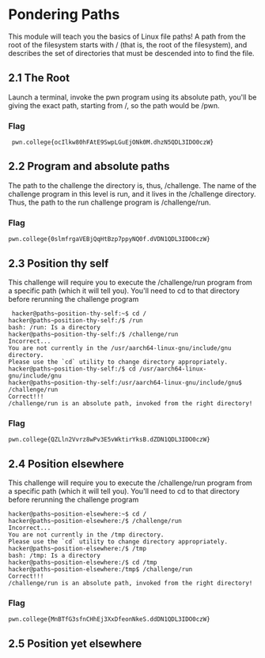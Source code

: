 # Pondering Paths
This module will teach you the basics of Linux file paths!
A path from the root of the filesystem starts with / (that is, the root of the filesystem), and describes the set of directories that must be descended into to find the file. 

## 2.1 The Root

Launch a terminal, invoke the pwn program using its absolute path, you'll be giving the exact path, starting from /, so the path would be /pwn.
 
### Flag 
```
 pwn.college{ocIlkw80hFAtE9SwpLGuEjONk0M.dhzN5QDL3IDO0czW}
```

## 2.2 Program and absolute paths

The path to the challenge the directory is, thus, /challenge. The name of the challenge program in this level is run, and it lives in the /challenge directory. Thus, the path to the run challenge program is /challenge/run.

### Flag
```
pwn.college{0slmfrgaVEBjQqHtBzp7ppyNQ0f.dVDN1QDL3IDO0czW}
```

## 2.3 Position thy self

This challenge will require you to execute the /challenge/run program from a specific path (which it will tell you). You'll need to cd to that directory before rerunning the challenge program
```
 hacker@paths~position-thy-self:~$ cd /
hacker@paths~position-thy-self:/$ /run
bash: /run: Is a directory
hacker@paths~position-thy-self:/$ /challenge/run
Incorrect...
You are not currently in the /usr/aarch64-linux-gnu/include/gnu directory.
Please use the `cd` utility to change directory appropriately.
hacker@paths~position-thy-self:/$ cd /usr/aarch64-linux-gnu/include/gnu
hacker@paths~position-thy-self:/usr/aarch64-linux-gnu/include/gnu$ /challenge/run
Correct!!!
/challenge/run is an absolute path, invoked from the right directory!
```
### Flag
```
pwn.college{QZLln2Vvrz8wPv3E5vWktirYksB.dZDN1QDL3IDO0czW}
```

## 2.4 Position elsewhere

This challenge will require you to execute the /challenge/run program from a specific path (which it will tell you). You'll need to cd to that directory before rerunning the challenge program
```
hacker@paths~position-elsewhere:~$ cd /
hacker@paths~position-elsewhere:/$ /challenge/run
Incorrect...
You are not currently in the /tmp directory.
Please use the `cd` utility to change directory appropriately.
hacker@paths~position-elsewhere:/$ /tmp 
bash: /tmp: Is a directory
hacker@paths~position-elsewhere:/$ cd /tmp
hacker@paths~position-elsewhere:/tmp$ /challenge/run
Correct!!!
/challenge/run is an absolute path, invoked from the right directory!
```
### Flag
```
pwn.college{MnBTfG3sfnCHhEj3XxDfeonNkeS.ddDN1QDL3IDO0czW}
```

## 2.5 Position yet elsewhere



